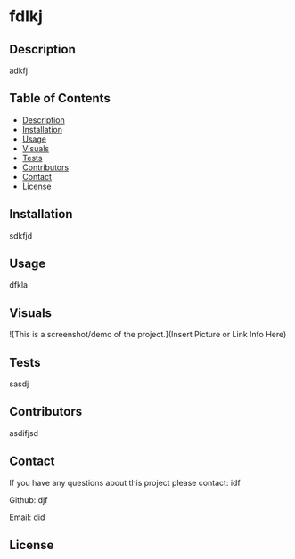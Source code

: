 
  
  # fdlkj 

  ## Description
  adkfj

  ## Table of Contents

  - [Description](#description)
  - [Installation](#installation)
  - [Usage](#usage)
  - [Visuals](#visuals)
  - [Tests](#tests)
  - [Contributors](#contributors)
  - [Contact](#contact)
  - [License](#license)

  ## Installation
  sdkfjd

  ## Usage
  dfkla

  ## Visuals
  ![This is a screenshot/demo of the project.](Insert Picture or Link Info Here)

  ## Tests

  sasdj

  ## Contributors

  asdifjsd

  ## Contact

  If you have any questions about this project please contact: idf

  Github: djf

  Email: did

  ## License
    
   
